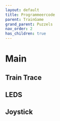 ```yaml
---
layout: default
title: Programmeercode
parent: TrainGame
grand_parent: Puzzels
nav_order: 2
has_children: true
---
```


# Main

## Train Trace

## LEDS

## Joystick

## 
